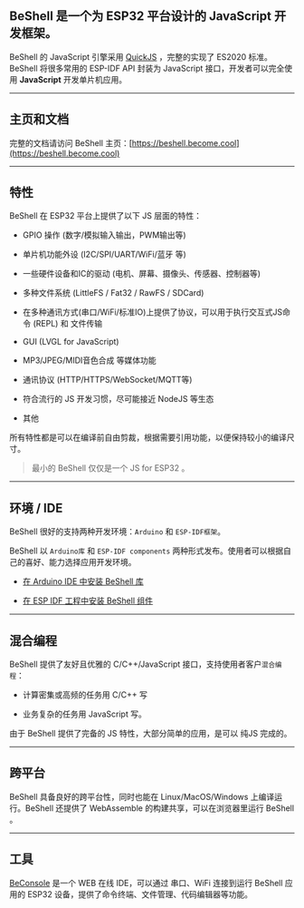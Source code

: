 ## BeShell 是一个为 ESP32 平台设计的 JavaScript 开发框架。

BeShell 的 JavaScript 引擎采用 [QuickJS](https://bellard.org/quickjs/) ，完整的实现了 ES2020 标准。BeShell 将很多常用的 ESP-IDF API 封装为 JavaScript 接口，开发者可以完全使用 **JavaScript** 开发单片机应用。

---
## 主页和文档

完整的文档请访问 BeShell 主页：[https://beshell.become.cool](https://beshell.become.cool)

---
## 特性

BeShell 在 ESP32 平台上提供了以下 JS 层面的特性：

* GPIO 操作 (数字/模拟输入输出，PWM输出等)
  
* 单片机功能外设 (I2C/SPI/UART/WiFi/蓝牙 等)

* 一些硬件设备和IC的驱动 (电机、屏幕、摄像头、传感器、控制器等)

* 多种文件系统 (LittleFS / Fat32 / RawFS / SDCard)

* 在多种通讯方式(串口/WiFi/标准IO)上提供了协议，可以用于执行交互式JS命令 (REPL) 和 文件传输

* GUI (LVGL for JavaScript)

* MP3/JPEG/MIDI音色合成 等媒体功能

* 通讯协议 (HTTP/HTTPS/WebSocket/MQTT等)

* 符合流行的 JS 开发习惯，尽可能接近 NodeJS 等生态

* 其他 

所有特性都是可以在编译前自由剪裁，根据需要引用功能，以便保持较小的编译尺寸。

> 最小的 BeShell 仅仅是一个 JS for ESP32 。

---
## 环境 / IDE

BeShell 很好的支持两种开发环境：`Arduino` 和 `ESP-IDF框架`。

BeShell 以 `Arduino库` 和 `ESP-IDF components` 两种形式发布。使用者可以根据自己的喜好、能力选择应用开发环境。

  * [在 Arduino IDE 中安装 BeShell 库](https://beshell.become.cool/guide/install_arduino.html)

  * [在 ESP IDF 工程中安装 BeShell 组件](https://beshell.become.cool/guide/install_esp-idf.html)
---
## 混合编程

BeShell 提供了友好且优雅的 C/C++/JavaScript 接口，支持使用者客户`混合编程`：

  * 计算密集或高频的任务用 C/C++ 写
  
  * 业务复杂的任务用 JavaScript 写。

由于 BeShell 提供了完备的 JS 特性，大部分简单的应用，是可以 纯JS 完成的。

---
## 跨平台

BeShell 具备良好的跨平台性，同时也能在 Linux/MacOS/Windows 上编译运行。BeShell 还提供了 WebAssemble 的构建共享，可以在浏览器里运行 BeShell 。

---
## 工具

[BeConsole](https://beconsole.become.cool) 是一个 WEB 在线 IDE，可以通过 串口、WiFi 连接到运行 BeShell 应用的 ESP32 设备，提供了命令终端、文件管理、代码编辑器等功能。


